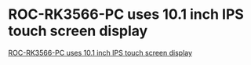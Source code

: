 # ROC-RK3566-PC uses 10.1 inch IPS touch screen display
[ROC-RK3566-PC uses 10.1 inch IPS touch screen display](https://aiwithcloud.com/2022/09/15/roc_rk3566_pc_uses_10-1_inch_ips_touch_screen_display/)